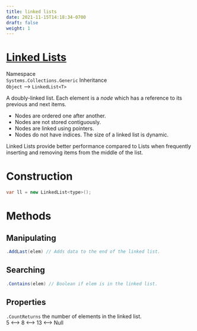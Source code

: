```yaml
---
title: linked lists
date: 2021-11-15T14:18:34-0700
draft: false
weight: 1
---
```

# [Linked Lists](https://docs.microsoft.com/en-us/dotnet/api/system.collections.generic.linkedlist-1?view=net-6.0)
Namespace  
`Systems.Collections.Generic`
Inheritance  
`Object` –> `LinkedList<T>`

A doubly-linked list. Each element is a *node* which has a reference to its previous and next items.
- Nodes are ordered one after another.
- Nodes are not stored contiguously.
- Nodes are linked using pointers.
- Nodes do not have indices.
The size of a linked list is dynamic.

Linked Lists provide better performance compared to Lists when frequently inserting and removing items from the middle of the list.

# Construction
```cs
var ll = new LinkedList<type>();
```
# Methods
## Manipulating
```cs
.AddLast(elem) // Adds data to the end of the linked list.
```
## Searching
```cs
.Contains(elem) // Boolean if elem is in the linked list.
```
## Properties
`.CountReturns` the number of elements in the linked list.  
5 <–> 8 <–> 13 <–> Null
